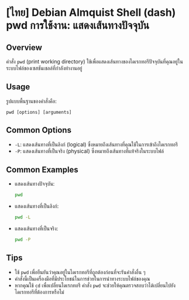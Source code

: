 # [ไทย] Debian Almquist Shell (dash) pwd การใช้งาน: แสดงเส้นทางปัจจุบัน

## Overview
คำสั่ง `pwd` (print working directory) ใช้เพื่อแสดงเส้นทางของไดเรกทอรีปัจจุบันที่คุณอยู่ในระบบไฟล์ของเซสชันเชลล์ที่กำลังทำงานอยู่

## Usage
รูปแบบพื้นฐานของคำสั่งคือ:

```
pwd [options] [arguments]
```

## Common Options
- `-L`: แสดงเส้นทางที่เป็นลิงก์ (logical) ซึ่งหมายถึงเส้นทางที่คุณใช้ในการเข้าถึงไดเรกทอรี
- `-P`: แสดงเส้นทางที่เป็นจริง (physical) ซึ่งหมายถึงเส้นทางที่แท้จริงในระบบไฟล์

## Common Examples
- แสดงเส้นทางปัจจุบัน:
  ```bash
  pwd
  ```

- แสดงเส้นทางที่เป็นลิงก์:
  ```bash
  pwd -L
  ```

- แสดงเส้นทางที่เป็นจริง:
  ```bash
  pwd -P
  ```

## Tips
- ใช้ `pwd` เพื่อยืนยันว่าคุณอยู่ในไดเรกทอรีที่ถูกต้องก่อนที่จะรันคำสั่งอื่น ๆ
- คำสั่งนี้เป็นเครื่องมือที่มีประโยชน์ในการช่วยในการนำทางระบบไฟล์ของคุณ
- หากคุณใช้ `cd` เพื่อเปลี่ยนไดเรกทอรี คำสั่ง `pwd` จะช่วยให้คุณตรวจสอบว่าได้เปลี่ยนไปยังไดเรกทอรีที่ต้องการหรือไม่